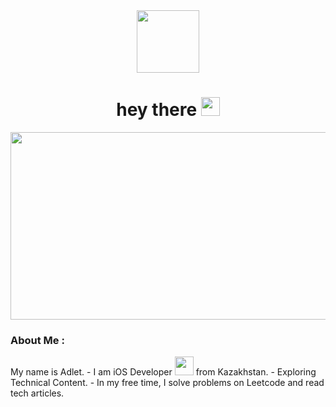 <div id="header" align="center">
  <img src="https://media.giphy.com/media/M9gbBd9nbDrOTu1Mqx/giphy.gif" width="100"/>
</div>
<h1 align="center">
  hey there
  <img src="https://media.giphy.com/media/hvRJCLFzcasrR4ia7z/giphy.gif" width="30px"/>
</h1>
<div align="center">
  <img src="https://media.giphy.com/media/dWesBcTLavkZuG35MI/giphy.gif" width="600" height="300"/>
</div>

<h3>About Me :</h3>
My name is Adlet.
- I am iOS Developer <img src="https://media.giphy.com/media/WUlplcMpOCEmTGBtBW/giphy.gif" width="30"> from Kazakhstan.
- Exploring Technical Content.
- In my free time, I solve problems on Leetcode and read tech articles.
